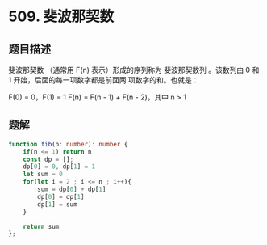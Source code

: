 # 509. 斐波那契数

## 题目描述

斐波那契数 （通常用 F(n) 表示）形成的序列称为 斐波那契数列 。该数列由 0 和 1 开始，后面的每一项数字都是前面两
项数字的和。也就是：

F(0) = 0，F(1) = 1
F(n) = F(n - 1) + F(n - 2)，其中 n > 1

## 题解

```ts
function fib(n: number): number {
    if(n <= 1) return n
    const dp = [];
    dp[0] = 0, dp[1] = 1
    let sum = 0
    for(let i = 2 ; i <= n ; i++){
        sum = dp[0] + dp[1]
        dp[0] = dp[1] 
        dp[1] = sum
    }

    return sum
};
```
